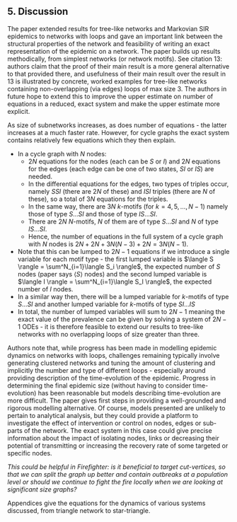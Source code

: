 ## 5. Discussion

The paper extended results for tree-like networks and Markovian SIR epidemics to networks with loops and gave an important link between the structural properties of the network and feasibility of writing an exact representation of the epidemic on a network. The paper builds up results methodically, from simplest networks (or network motifs). See citation 13: authors claim that the proof  of their main result is a more general alternative to that provided there, and usefulness of their main result over the result in 13 is illustrated by concrete, worked examples for tree-like networks containing non-overlapping (via edges) loops of max size 3. The authors in future hope to extend this to improve the upper estimate on number of equations in a reduced, exact system and make the upper estimate more explicit. 

As size of subnetworks increases, as does number of equations - the latter increases at a much faster rate. However, for cycle graphs the exact system contains relatively few equations which they then explain. 
- In a cycle graph with $N$ nodes:
	- $2N$ equations for the nodes (each can be $S$ or $I$) and $2N$ equations for the edges (each edge can be one of two states, $SI$ or $IS$) are needed. 
	- In the differential equations for the edges, two types of triples occur, namely $SSI$ (there are $2N$ of these) and $ISI$ triples (there are $N$ of these), so a total of $3N$ equations for the triples.
	- In the same way, there are $3N$ $k$-motifs (for $k=4, 5, \dots , N-1$) namely those of type $S\dots SI \text{~and those of type~} IS\dots SI$.
	- There are $2N$ $N$-motifs, $N$ of them are of type $S\dots SI$ and $N$ of type $IS\dots SI$.
	- Hence, the number of equations in the full system of a cycle graph with $N$ nodes is $2N+2N+3N(N-3)+2N = 3N(N-1)$.
- Note that this can be lumped to $2N-1$ equations if we introduce a single variable for each motif type - the first lumped variable is $\langle S \rangle = \sum^N_{i=1}\langle S_i \rangle$, the expected number of $S$ nodes (paper says $\langle S \rangle$ nodes) and the second lumped variable is $\langle I \rangle = \sum^N_{i=1}\langle S_I \rangle$, the expected number of $I$ nodes.
- In a similar way then, there will be a lumped variable for $k$-motifs of type $S\dots SI$ and another lumped variable for $k$-motifs of type $SI\dots IS$
- In total, the number of lumped variables will sum to $2N-1$ meaning the exact value of the prevalence can be given by solving a system of $2N-1$ ODEs - it is therefore feasible to extend our results to tree-like networks with no overlapping loops of size greater than three.

Authors note that, while progress has been made in modelling epidemic dynamics on networks with loops, challenges remaining typically involve generating clustered networks and tuning the amount of clustering and implicitly the number and type of different loops - especially around providing description of the time-evolution of the epidemic. Progress in determining the final epidemic size (without having to consider time-evolution) has been reasonable but models describing time-evolution are more difficult. The paper gives first steps in providing a well-grounded and rigorous modelling alternative. Of  course, models presented are unlikely to pertain to analytical analysis, but they could provide a platform to investigate the effect of intervention or control on nodes, edges or sub-parts of the network. The exact system in this case could give precise information about the impact of isolating nodes, links or decreasing their potential of transmitting or increasing the recovery rate of some targeted or specific nodes.

*This could be helpful in Firefighter: is it beneficial to target cut-vertices, so that we can split the graph up better and contain outbreaks at a population level or should we continue to fight the fire locally when we are looking at significant size graphs?*

Appendices give the equations for the dynamics of various systems discussed, from triangle network to star-triangle.